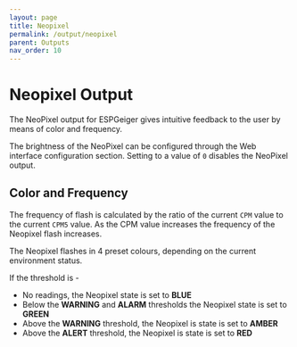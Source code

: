 ```yaml
---
layout: page
title: Neopixel
permalink: /output/neopixel
parent: Outputs
nav_order: 10
---
```


# Neopixel Output

The NeoPixel output for ESPGeiger gives intuitive feedback to the user by means of color and frequency.

The brightness of the NeoPixel can be configured through the Web interface configuration section. Setting to a value of `0` disables the NeoPixel output.

## Color and Frequency

The frequency of flash is calculated by the ratio of the current `CPM` value to the current `CPM5` value. As the CPM value increases the frequency of the Neopixel flash increases.

The Neopixel flashes in 4 preset colours, depending on the current environment status.

If the threshold is - 

- No readings, the Neopixel state is set to __BLUE__
- Below the __WARNING__ and __ALARM__ thresholds the Neopixel state is set to __GREEN__
- Above the __WARNING__ threshold, the Neopixel is state is set to __AMBER__
- Above the __ALERT__ threshold, the Neopixel is state is set to __RED__